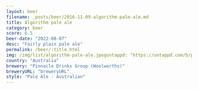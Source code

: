 ```yaml
---
layout: beer
filename: _posts/beer/2016-11-09-algorithm-pale-ale.md
title: Algorithm pale ale
category: beer
score: 6.5
beer-date: "2022-08-07"
desc: "Fairly plain pale ale"
permalink: /beer/:title.html
img: /img/list/algorithm-pale-ale.jpeguntappd: "https://untappd.com/b/pinnacle-drinks-group--woolworths--algorithm-brewing-pale-ale/4216415"
country: "Australia"
brewery: "Pinnacle Drinks Group (Woolworths)"
breweryURL: "breweryURL"
style: "Pale Ale - Australian"
---
```

